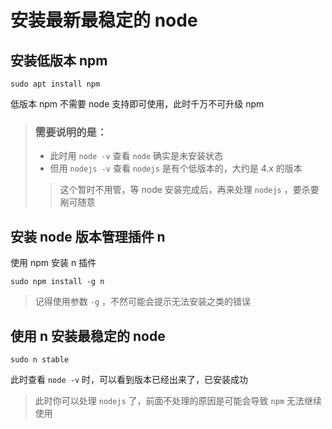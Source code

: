 # 安装最新最稳定的 node

## 安装低版本 npm

```
sudo apt install npm
```

低版本 npm 不需要 node 支持即可使用，此时千万不可升级 npm

> ### 需要说明的是：
> - 此时用 `node -v` 查看 `node` 确实是未安装状态
> - 但用 `nodejs -v` 查看 `nodejs` 是有个低版本的，大约是 4.x 的版本
>> 这个暂时不用管，等 node 安装完成后，再来处理 `nodejs` ，要杀要剐可随意

## 安装 node 版本管理插件 n

使用 npm 安装 n 插件

```
sudo npm install -g n
```

> 记得使用参数 `-g` ，不然可能会提示无法安装之类的错误

## 使用 n 安装最稳定的 node

```
sudo n stable
```

此时查看 `node -v` 时，可以看到版本已经出来了，已安装成功

> 此时你可以处理 `nodejs` 了，前面不处理的原因是可能会导致 `npm` 无法继续使用
